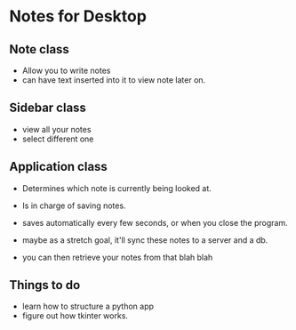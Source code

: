 # Notes for Desktop
## Note class
- Allow you to write notes
- can have text inserted into it to view note later on.
## Sidebar class
- view all your notes
- select different one
## Application class
- Determines which note is currently being looked at.
- Is in charge of saving notes.
- saves automatically every few seconds, or when you close the program.

- maybe as a stretch goal, it'll sync these notes to a server and a db.
- you can then retrieve your notes from that blah blah

## Things to do
- learn how to structure a python app
- figure out how tkinter works.